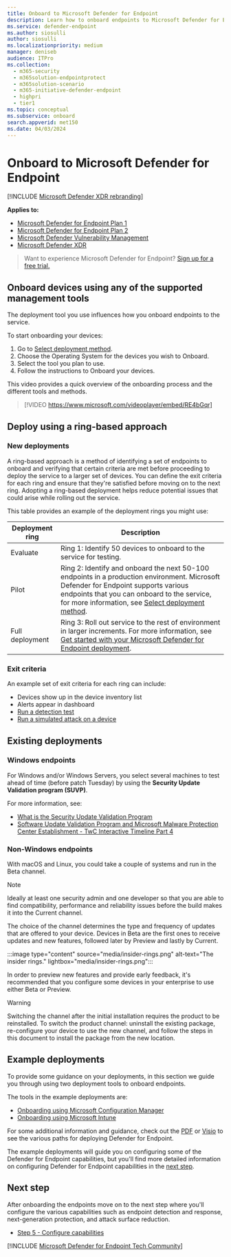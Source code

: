 ```yaml
---
title: Onboard to Microsoft Defender for Endpoint
description: Learn how to onboard endpoints to Microsoft Defender for Endpoint service.
ms.service: defender-endpoint
ms.author: siosulli
author: siosulli
ms.localizationpriority: medium
manager: deniseb
audience: ITPro
ms.collection:
  - m365-security
  - m365solution-endpointprotect
  - m365solution-scenario
  - m365-initiative-defender-endpoint
  - highpri
  - tier1
ms.topic: conceptual
ms.subservice: onboard
search.appverid: met150
ms.date: 04/03/2024
---
```


# Onboard to Microsoft Defender for Endpoint

[!INCLUDE [Microsoft Defender XDR rebranding](../includes/microsoft-defender.md)]

**Applies to:**

- [Microsoft Defender for Endpoint Plan 1](microsoft-defender-endpoint.md)
- [Microsoft Defender for Endpoint Plan 2](microsoft-defender-endpoint.md)
- [Microsoft Defender Vulnerability Management](/defender-vulnerability-management/defender-vulnerability-management)
- [Microsoft Defender XDR](/defender-xdr)

> Want to experience Microsoft Defender for Endpoint? [Sign up for a free trial.](https://signup.microsoft.com/create-account/signup?products=7f379fee-c4f9-4278-b0a1-e4c8c2fcdf7e&ru=https://aka.ms/MDEp2OpenTrial?ocid=docs-wdatp-exposedapis-abovefoldlink)

## Onboard devices using any of the supported management tools

The deployment tool you use influences how you onboard endpoints to the service.

To start onboarding your devices:

1. Go to [Select deployment method](deployment-strategy.md#step-2-select-deployment-method).
2. Choose the Operating System for the devices you wish to Onboard.
3. Select the tool you plan to use.
4. Follow the instructions to Onboard your devices.

This video provides a quick overview of the onboarding process and the different tools and methods.

> [!VIDEO https://www.microsoft.com/videoplayer/embed/RE4bGqr]

## Deploy using a ring-based approach

### New deployments

A ring-based approach is a method of identifying a set of endpoints to onboard and verifying that certain criteria are met before proceeding to deploy the service to a larger set of devices. You can define the exit criteria for each ring and ensure that they're satisfied before moving on to the next ring. Adopting a ring-based deployment helps reduce potential issues that could arise while rolling out the service.

This table provides an example of the deployment rings you might use:

|Deployment ring|Description|
|---|---|
|Evaluate|Ring 1: Identify 50 devices to onboard to the service for testing.|
|Pilot|Ring 2: Identify and onboard the next 50-100 endpoints in a production environment. Microsoft Defender for Endpoint supports various endpoints that you can onboard to the service, for more information, see [Select deployment method](deployment-strategy.md#step-2-select-deployment-method).|
|Full deployment|Ring 3: Roll out service to the rest of environment in larger increments. For more information, see [Get started with your Microsoft Defender for Endpoint deployment](mde-planning-guide.md).

### Exit criteria

An example set of exit criteria for each ring can include:

- Devices show up in the device inventory list
- Alerts appear in dashboard
- [Run a detection test](run-detection-test.md)
- [Run a simulated attack on a device](attack-simulations.md)

## Existing deployments

### Windows endpoints

For Windows and/or Windows Servers, you select several machines to test ahead of time (before patch Tuesday) by using the **Security Update Validation program (SUVP)**.

For more information, see:

- [What is the Security Update Validation Program](https://techcommunity.microsoft.com/t5/windows-it-pro-blog/what-is-the-security-update-validation-program/ba-p/275767)
- [Software Update Validation Program and Microsoft Malware Protection Center Establishment - TwC Interactive Timeline Part 4](https://www.microsoft.com/security/blog/2012/03/28/software-update-validation-program-and-microsoft-malware-protection-center-establishment-twc-interactive-timeline-part-4/)

### Non-Windows endpoints

With macOS and Linux, you could take a couple of systems and run in the Beta channel.

> [!NOTE]
> Ideally at least one security admin and one developer so that you are able to find compatibility, performance and reliability issues before the build makes it into the Current channel.

The choice of the channel determines the type and frequency of updates that are offered to your device. Devices in Beta are the first ones to receive updates and new features, followed later by Preview and lastly by Current.

:::image type="content" source="media/insider-rings.png" alt-text="The insider rings." lightbox="media/insider-rings.png":::

In order to preview new features and provide early feedback, it's recommended that you configure some devices in your enterprise to use either Beta or Preview.

> [!WARNING]
> Switching the channel after the initial installation requires the product to be reinstalled. To switch the product channel: uninstall the existing package, re-configure your device to use the new channel, and follow the steps in this document to install the package from the new location.


## Example deployments

To provide some guidance on your deployments, in this section we guide you through using two deployment tools to onboard endpoints.

The tools in the example deployments are:

- [Onboarding using Microsoft Configuration Manager](onboarding-endpoint-configuration-manager.md)
- [Onboarding using Microsoft Intune](onboarding-endpoint-manager.md)

For some additional information and guidance, check out the [PDF](https://download.microsoft.com/download/5/6/0/5609001f-b8ae-412f-89eb-643976f6b79c/mde-deployment-strategy.pdf)  or  [Visio](https://download.microsoft.com/download/5/6/0/5609001f-b8ae-412f-89eb-643976f6b79c/mde-deployment-strategy.vsdx) to see the various paths for deploying Defender for Endpoint.

The example deployments will guide you on configuring some of the Defender for Endpoint capabilities, but you'll find more detailed information on configuring Defender for Endpoint capabilities in the [next step](#next-step).

## Next step

After onboarding the endpoints move on to the next step where you'll configure the various capabilities such as endpoint detection and response, next-generation protection, and attack surface reduction.

- [Step 5 - Configure capabilities](onboard-configure.md)

[!INCLUDE [Microsoft Defender for Endpoint Tech Community](../includes/defender-mde-techcommunity.md)]

